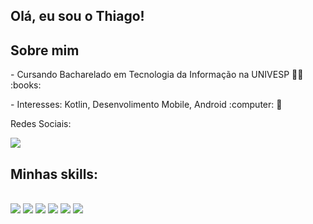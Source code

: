 ## Olá, eu sou o Thiago! 

## Sobre mim
<div style="display: inline_block"  >
<p> - Cursando Bacharelado em Tecnologia da Informação na UNIVESP 👨‍🎓 :books:  </p>
<p> - Interesses: Kotlin, Desenvolimento Mobile, Android :computer: 🎯 </p>
<p>Redes Sociais:</p>
<img src="https://img.shields.io/badge/[LinkedIn-0077B5](https://www.linkedin.com/in/thiagopereira93/)?style=for-the-badge&logo=linkedin&logoColor=white"/>
</b>
  
## Minhas skills:
<div style="display: inline_block"><br>
   <img src="https://img.shields.io/badge/IntelliJ_IDEA-000000.svg?style=for-the-badge&logo=intellij-idea&logoColor=white">
  <img src="https://img.shields.io/badge/Android_Studio-3DDC84?style=for-the-badge&logo=android-studio&logoColor=white">
  <img src="https://img.shields.io/badge/Android-3DDC84?style=for-the-badge&logo=android&logoColor=white">
  <img src="https://img.shields.io/badge/Kotlin-0095D5?&style=for-the-badge&logo=kotlin&logoColor=white">
  <img src="https://img.shields.io/badge/MySQL-00000F?style=for-the-badge&logo=mysql&logoColor=white">
  <img src="https://img.shields.io/badge/Ubuntu-E95420?style=for-the-badge&logo=ubuntu&logoColor=white">
</div>
